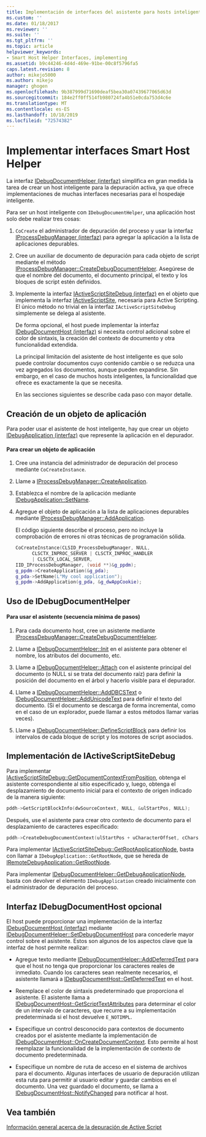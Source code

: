 ```yaml
---
title: Implementación de interfaces del asistente para hosts inteligentes | Microsoft Docs
ms.custom: ''
ms.date: 01/18/2017
ms.reviewer: ''
ms.suite: ''
ms.tgt_pltfrm: ''
ms.topic: article
helpviewer_keywords:
- Smart Host Helper Interfaces, implementing
ms.assetid: b9c44246-4d4d-469e-91be-00c8f5796fa5
caps.latest.revision: 8
author: mikejo5000
ms.author: mikejo
manager: ghogen
ms.openlocfilehash: 9b387999d71690deaf5bea30a07439677065d63d
ms.sourcegitcommit: 184e2ff0ff514fb980724fa4b51e0cda753d4c6e
ms.translationtype: MT
ms.contentlocale: es-ES
ms.lasthandoff: 10/18/2019
ms.locfileid: "72574382"
---
```

# <a name="implementing-smart-host-helper-interfaces"></a>Implementar interfaces Smart Host Helper
La interfaz [IDebugDocumentHelper (interfaz)](../winscript/reference/idebugdocumenthelper-interface.md) simplifica en gran medida la tarea de crear un host inteligente para la depuración activa, ya que ofrece implementaciones de muchas interfaces necesarias para el hospedaje inteligente.  
  
 Para ser un host inteligente con `IDebugDocumentHelper`, una aplicación host solo debe realizar tres cosas:  
  
1. `CoCreate` el administrador de depuración del proceso y usar la interfaz [IProcessDebugManager (interfaz)](../winscript/reference/iprocessdebugmanager-interface.md) para agregar la aplicación a la lista de aplicaciones depurables.  
  
2. Cree un auxiliar de documento de depuración para cada objeto de script mediante el método [IProcessDebugManager::CreateDebugDocumentHelper](../winscript/reference/iprocessdebugmanager-createdebugdocumenthelper.md). Asegúrese de que el nombre del documento, el documento principal, el texto y los bloques de script estén definidos.  
  
3. Implemente la interfaz [IActiveScriptSiteDebug (interfaz)](../winscript/reference/iactivescriptsitedebug-interface.md) en el objeto que implementa la interfaz [IActiveScriptSite](../winscript/reference/iactivescriptsite.md), necesaria para Active Scripting. El único método no trivial en la interfaz `IActiveScriptSiteDebug` simplemente se delega al asistente.  
  
   De forma opcional, el host puede implementar la interfaz [IDebugDocumentHost (interfaz)](../winscript/reference/idebugdocumenthost-interface.md) si necesita control adicional sobre el color de sintaxis, la creación del contexto de documento y otra funcionalidad extendida.  
  
   La principal limitación del asistente de host inteligente es que solo puede controlar documentos cuyo contenido cambie o se reduzca una vez agregados los documentos, aunque pueden expandirse. Sin embargo, en el caso de muchos hosts inteligentes, la funcionalidad que ofrece es exactamente la que se necesita.  
  
   En las secciones siguientes se describe cada paso con mayor detalle.  
  
## <a name="create-an-application-object"></a>Creación de un objeto de aplicación  
 Para poder usar el asistente de host inteligente, hay que crear un objeto [IDebugApplication (interfaz)](../winscript/reference/idebugapplication-interface.md) que represente la aplicación en el depurador.  
  
#### <a name="to-create-an-application-object"></a>Para crear un objeto de aplicación  
  
1. Cree una instancia del administrador de depuración del proceso mediante `CoCreateInstance`.  
  
2. Llame a [IProcessDebugManager::CreateApplication](../winscript/reference/iprocessdebugmanager-createapplication.md).  
  
3. Establezca el nombre de la aplicación mediante [IDebugApplication::SetName](../winscript/reference/idebugapplication-setname.md).  
  
4. Agregue el objeto de aplicación a la lista de aplicaciones depurables mediante [IProcessDebugManager::AddApplication](../winscript/reference/iprocessdebugmanager-addapplication.md).  
  
     El código siguiente describe el proceso, pero no incluye la comprobación de errores ni otras técnicas de programación sólida.  
  
    ```cpp
    CoCreateInstance(CLSID_ProcessDebugManager, NULL,  
          CLSCTX_INPROC_SERVER | CLSCTX_INPROC_HANDLER  
          | CLSCTX_LOCAL_SERVER,  
    IID_IProcessDebugManager, (void **)&g_ppdm);  
    g_ppdm->CreateApplication(&g_pda);  
    g_pda->SetName(L"My cool application");  
    g_ppdm->AddApplication(g_pda, &g_dwAppCookie);  
    ```  
  
## <a name="using-idebugdocumenthelper"></a>Uso de IDebugDocumentHelper  
  
#### <a name="to-use-the-helper-minimal-sequence-of-steps"></a>Para usar el asistente (secuencia mínima de pasos)  
  
1. Para cada documento host, cree un asistente mediante [IProcessDebugManager::CreateDebugDocumentHelper](../winscript/reference/iprocessdebugmanager-createdebugdocumenthelper.md).  
  
2. Llame a [IDebugDocumentHelper::Init](../winscript/reference/idebugdocumenthelper-init.md) en el asistente para obtener el nombre, los atributos del documento, etc.  
  
3. Llame a [IDebugDocumentHelper::Attach](../winscript/reference/idebugdocumenthelper-attach.md) con el asistente principal del documento (o NULL si se trata del documento raíz) para definir la posición del documento en el árbol y hacerlo visible para el depurador.  
  
4. Llame a [IDebugDocumentHelper::AddDBCSText](../winscript/reference/idebugdocumenthelper-adddbcstext.md) o [IDebugDocumentHelper::AddUnicodeText](../winscript/reference/idebugdocumenthelper-addunicodetext.md) para definir el texto del documento. (Si el documento se descarga de forma incremental, como en el caso de un explorador, puede llamar a estos métodos llamar varias veces).  
  
5. Llame a [IDebugDocumentHelper::DefineScriptBlock](../winscript/reference/idebugdocumenthelper-definescriptblock.md) para definir los intervalos de cada bloque de script y los motores de script asociados.  
  
## <a name="implementing-iactivescriptsitedebug"></a>Implementación de IActiveScriptSiteDebug  
 Para implementar [IActiveScriptSiteDebug::GetDocumentContextFromPosition](../winscript/reference/iactivescriptsitedebug-getdocumentcontextfromposition.md), obtenga el asistente correspondiente al sitio especificado y, luego, obtenga el desplazamiento de documento inicial para el contexto de origen indicado de la manera siguiente:  
  
```cpp
pddh->GetScriptBlockInfo(dwSourceContext, NULL, &ulStartPos, NULL);  
```  
  
 Después, use el asistente para crear otro contexto de documento para el desplazamiento de caracteres especificado:  
  
```cpp
pddh->CreateDebugDocumentContext(ulStartPos + uCharacterOffset, cChars, &pddcNew);  
```  
  
 Para implementar [IActiveScriptSiteDebug::GetRootApplicationNode](../winscript/reference/iactivescriptsitedebug-getrootapplicationnode.md), basta con llamar a `IDebugApplication::GetRootNode`, que se hereda de [IRemoteDebugApplication::GetRootNode](../winscript/reference/iremotedebugapplication-getrootnode.md).  
  
 Para implementar [IDebugDocumentHelper::GetDebugApplicationNode](../winscript/reference/idebugdocumenthelper-getdebugapplicationnode.md), basta con devolver el elemento `IDebugApplication` creado inicialmente con el administrador de depuración del proceso.  
  
## <a name="the-optional-idebugdocumenthost-interface"></a>Interfaz IDebugDocumentHost opcional  
 El host puede proporcionar una implementación de la interfaz [IDebugDocumentHost (interfaz)](../winscript/reference/idebugdocumenthost-interface.md) mediante [IDebugDocumentHelper::SetDebugDocumentHost](../winscript/reference/idebugdocumenthelper-setdebugdocumenthost.md) para concederle mayor control sobre el asistente. Estos son algunos de los aspectos clave que la interfaz de host permite realizar:  
  
- Agregue texto mediante [IDebugDocumentHelper::AddDeferredText](../winscript/reference/idebugdocumenthelper-adddeferredtext.md) para que el host no tenga que proporcionar los caracteres reales de inmediato. Cuando los caracteres sean realmente necesarios, el asistente llamará a [IDebugDocumentHost::GetDeferredText](../winscript/reference/idebugdocumenthost-getdeferredtext.md) en el host.  
  
- Reemplace el color de sintaxis predeterminado que proporciona el asistente. El asistente llama a [IDebugDocumentHost::GetScriptTextAttributes](../winscript/reference/idebugdocumenthost-getscripttextattributes.md) para determinar el color de un intervalo de caracteres, que recurre a su implementación predeterminada si el host devuelve `E_NOTIMPL`.  
  
- Especifique un control desconocido para contextos de documento creados por el asistente mediante la implementación de [IDebugDocumentHost::OnCreateDocumentContext](../winscript/reference/idebugdocumenthost-oncreatedocumentcontext.md). Esto permite al host reemplazar la funcionalidad de la implementación de contexto de documento predeterminada.  
  
- Especifique un nombre de ruta de acceso en el sistema de archivos para el documento. Algunas interfaces de usuario de depuración utilizan esta ruta para permitir al usuario editar y guardar cambios en el documento. Una vez guardado el documento, se llama a [IDebugDocumentHost::NotifyChanged](../winscript/reference/idebugdocumenthost-notifychanged.md) para notificar al host.  
  
## <a name="see-also"></a>Vea también  
 [Información general acerca de la depuración de Active Script](../winscript/active-script-debugging-overview.md)